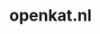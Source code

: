 ---
layout: post
title:  "openkat.nl"
internal_url:  "/dutchgov/openkat.nl.html"
subdomains_count: 3
all_subdomains_count: 3
urls_count: 3
ssl_rank: 0
http_rank: 58.333333333333
url_link: /data/openkat.nl/urls.txt
all_subdomains_link: /data/openkat.nl/all_subdomains.txt
subdomains_link: /data/openkat.nl/subdomains.txt
categories: dutchgov
---